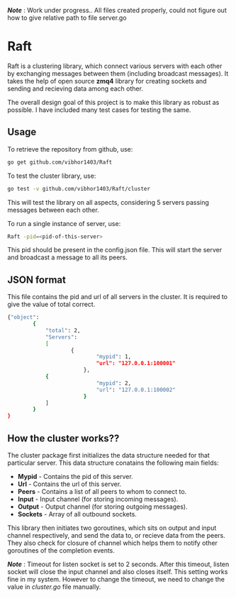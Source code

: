 ***Note*** : Work under progress.. All files created properly, could not figure out how to give relative path to file server.go



Raft
=========

Raft is a clustering library, which connect various servers with each other by exchanging messages between them (including broadcast messages). It takes the help of open source **zmq4** library for creating sockets and sending and recieving data among each other. 

The overall design goal of this project is to make this library as robust as possible. I have included many test cases for testing the same.

Usage
--------------
To retrieve the repository from github, use: 
```sh
go get github.com/vibhor1403/Raft
```
To test the cluster library, use:
```sh
go test -v github.com/vibhor1403/Raft/cluster
```
This will test the library on all aspects, considering 5 servers passing messages between each other.

To run a single instance of server, use:
```sh
Raft -pid=<pid-of-this-server>
```
This pid should be present in the config.json file. This will start the server and broadcast a message to all its peers.

JSON format
----------------
This file contains the pid and url of all servers in the cluster. It is required to give the value of total correct.
```sh
{"object": 
        {
       		"total": 2,
       		"Servers":
       		[
               		{
                       		"mypid": 1,
                       		"url": "127.0.0.1:100001"
                       	},
			{
                       		"mypid": 2,
                       		"url": "127.0.0.1:100002"
                       	}
       		]
    	}
}
```

How the cluster works??
------------------------

The cluster package first initializes the data structure needed for that particular server. This data structure conatains the following main fields:
* **Mypid** - Contains the pid of this server.
* **Url** - Contains the url of this server.
* **Peers** - Contains a list of all peers to whom to connect to.
* **Input** - Input channel (for storing incoming messages).
* **Output** - Output channel (for storing outgoing messages).
* **Sockets** - Array of all outbound sockets.
              
This library then initiates two goroutines, which sits on output and input channel respectively, and send the data to, or recieve data from the peers. They also check for closure of channel which helps them to notify other goroutines of the completion events.

***Note*** : Timeout for listen socket is set to 2 seconds. After this timeout, listen socket will close the input channel and also closes itself. This setting works fine in my system. However to change the timeout, we need to change the value in _cluster.go_ file manually.
